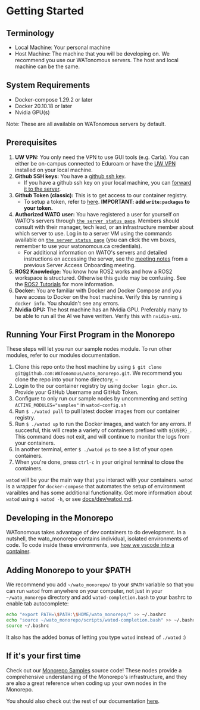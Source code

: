 # Getting Started

## Terminology
- Local Machine: Your personal machine
- Host Machine: The machine that you will be developing on. We recommend you use our WATonomous servers. The host and local machine can be the same.

## System Requirements
- Docker-compose 1.29.2 or later
- Docker 20.10.18 or later
- Nvidia GPU(s)

Note: These are all available on WATonomous servers by default.

## Prerequisites

1. **UW VPN:** You only need the VPN to use GUI tools (e.g. Carla). You can either be on-campus connected to Eduroam or have the [UW VPN](https://uwaterloo.ca/information-systems-technology/services/virtual-private-network-vpn) installed on your local machine.
2. **Github SSH keys:** You have a [github ssh key](https://docs.github.com/en/authentication/connecting-to-github-with-ssh/generating-a-new-ssh-key-and-adding-it-to-the-ssh-agent).
    * If you have a github ssh key on your local machine, you can [forward it to the server](https://docs.github.com/en/developers/overview/using-ssh-agent-forwarding).
3. **Github Token (classic):** This is to get access to our container registry.
    * To setup a token, refer to [here](https://docs.catalyst.zoho.com/en/tutorials/githubbot/java/generate-personal-access-token/). **IMPORTANT: add `write:packages` to your token.**
3. **Authorized WATO user:** You have registered a user for yourself on WATO's servers through [`the server status page`](https://status.watonomous.ca/). Members should consult with their manager, tech lead, or an infrastructure member about which server to use. Log in to a server VM using the commands available on [`the server status page`](https://status.watonomous.ca/) (you can click the vm boxes, remember to use your watonomous.ca credentials).
    * For additional information on WATO's servers and detailed instructions on accessing the server, see the [meeting notes](https://docs.google.com/document/d/1AP_DjD4oRfWWy2d3EMQheVwnTuTZH0-zBFiAqYyk7Pc/edit?usp=sharing) from a previous Server Access Onboarding meeting.
4. **ROS2 Knowledge:** You know how ROS2 works and how a ROS2 workspace is structured. Otherwise this guide may be confusing. See the [ROS2 Tutorials](http://docs.ros.org.ros.informatik.uni-freiburg.de/en/foxy/Tutorials.html) for more information.
5. **Docker:** You are familiar with Docker and Docker Compose and you have access to Docker on the host machine. Verify this by running `$ docker info`. You shouldn't see any errors.
6. **Nvidia GPU:** The host machine has an Nvidia GPU. Preferably many to be able to run all the AI we have written. Verify this with `nvidia-smi`.

## Running Your First Program in the Monorepo
These steps will let you run our sample nodes module. To run other modules, refer to our modules documentation.

1. Clone this repo onto the host machine by using `$ git clone git@github.com:WATonomous/wato_monorepo.git`. We recommend you clone the repo into your home directory, `~`
2. Login to the our container registry by using `docker login ghcr.io`. Provide your GitHub Username and GitHub Token.
3. Configure to only run our sample nodes by uncommenting and setting `ACTIVE_MODULES="samples"` in `watod-config.sh`
4. Run `$ ./watod pull` to pull latest docker images from our container registry.
5. Run `$ ./watod up` to run the Docker images, and watch for any errors. If succesful, this will create a variety of containers prefixed with `${USER}_`. This command does not exit, and will continue to monitor the logs from your containers.
6. In another terminal, enter `$ ./watod ps` to see a list of your open containers.
7. When you're done, press `ctrl-c` in your original terminal to close the containers. 

`watod` will be your the main way that you interact with your containers. `watod` is a wrapper for `docker-compose` that automates the setup of environment varaibles and has some additional functionality. Get more information about `watod` using `$ watod -h`, or see [docs/dev/watod.md](../dev/watod.md).

## Developing in the Monorepo
WATonomous takes advantage of dev containers to do development. In a nutshell, the wato_monorepo contains individual, isolated environments of code. To code inside these environments, see [how we vscode into a container](./vscode.md).

## Adding Monorepo to your $PATH

We recommend you add `~/wato_monorepo/` to your `$PATH` variable so that you can run `watod` from anywhere on your computer, not just in your `~/wato_monorepo` directory and add `watod-completion.bash` to your bashrc to enable tab autocomplete:
```bash
echo "export PATH=\$PATH:\$HOME/wato_monorepo/" >> ~/.bashrc
echo "source ~/wato_monorepo/scripts/watod-completion.bash" >> ~/.bashrc
source ~/.bashrc
```
It also has the added bonus of letting you type `watod` instead of `./watod` :)

## If it's your first time
Check out our [Monorepo Samples](../../src/samples/) source code! These nodes provide a comprehensive understanding of the Monorepo's infrastructure, and they are also a great reference when coding up your own nodes in the Monorepo.

You should also check out the rest of our documentation [here](../../docs/).